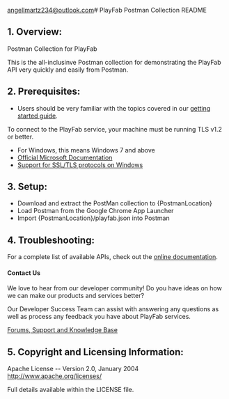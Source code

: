 angellmartz234@outlook.com# PlayFab Postman Collection README


## 1. Overview:

Postman Collection for PlayFab

This is the all-inclusinve Postman collection for demonstrating the PlayFab API very quickly and easily from Postman.


## 2. Prerequisites:

* Users should be very familiar with the topics covered in our [getting started guide](https://api.playfab.com/docs/general-getting-started).

To connect to the PlayFab service, your machine must be running TLS v1.2 or better.
* For Windows, this means Windows 7 and above
* [Official Microsoft Documentation](https://msdn.microsoft.com/en-us/library/windows/desktop/aa380516%28v=vs.85%29.aspx)
* [Support for SSL/TLS protocols on Windows](http://blogs.msdn.com/b/kaushal/archive/2011/10/02/support-for-ssl-tls-protocols-on-windows.aspx)


## 3. Setup:

* Download and extract the PostMan collection to {PostmanLocation}
* Load Postman from the Google Chrome App Launcher
* Import {PostmanLocation}/playfab.json into Postman


## 4. Troubleshooting:

For a complete list of available APIs, check out the [online documentation](http://api.playfab.com/Documentation/).

#### Contact Us
We love to hear from our developer community!
Do you have ideas on how we can make our products and services better?

Our Developer Success Team can assist with answering any questions as well as process any feedback you have about PlayFab services.

[Forums, Support and Knowledge Base](https://community.playfab.com/index.html)


## 5. Copyright and Licensing Information:

  Apache License --
  Version 2.0, January 2004
  http://www.apache.org/licenses/

  Full details available within the LICENSE file.

